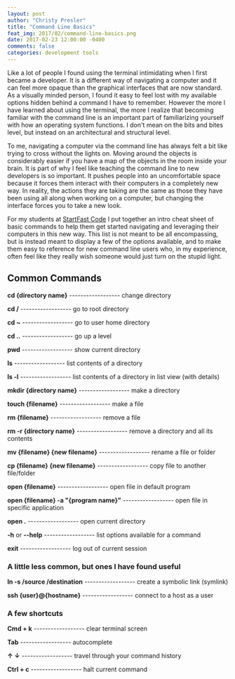 ```yaml
---
layout: post
author: "Christy Presler"
title: "Command Line Basics"
feat_img: 2017/02/command-line-basics.png
date: 2017-02-23 12:00:00 -0400
comments: false
categories: development tools
---
```

    

Like a lot of people I found using the terminal intimidating when I first became a developer. It is a different way of navigating a computer and it can feel more opaque than the graphical interfaces that are now standard. As a visually minded person, I found it easy to feel lost with my available options hidden behind a command I have to remember. However the more I have learned about using the terminal, the more I realize that becoming familiar with the command line is an important part of familiarizing yourself with how an operating system functions. I don't mean on the bits and bites level, but instead on an architectural and structural level.

To me, navigating a computer via the command line has always felt a bit like trying to cross without the lights on. Moving around the objects is considerably easier if you have a map of the objects in the room inside your brain. It is part of why I feel like teaching the command line to new developers is so important. It pushes people into an uncomfortable space because it forces them interact with their computers in a completely new way. In reality, the actions they are taking are the same as those they have been using all along when working on a computer, but changing the interface forces you to take a new look.

For my students at [StartFast Code](http://startfastcode.com) I put together an intro cheat sheet of basic commands to help them get started navigating and leveraging their computers in this new way. This list is not meant to be all encompassing, but is instead meant to display a few of the options available, and to make them easy to reference for new command line users who, in my experience, often feel like they really wish someone would just turn on the stupid light.

## Common Commands

**cd {directory name}** ------------------ change directory

**cd /** ------------------ go to root directory

**cd ~** ------------------ go to user home directory

**cd ..** ------------------ go up a level

**pwd** ------------------ show current directory

**ls** ------------------ list contents of a directory

**ls -l** ------------------ list contents of a directory in list view (with details)

**mkdir {directory name}** ------------------ make a directory 

**touch {filename}** ------------------ make a file

**rm {filename}** ------------------ remove a file

**rm -r {directory name}** ------------------ remove a directory and all its contents

**mv {filename} {new filename}** ------------------ rename a file or folder

**cp {filename} {new filename}** ------------------ copy file to another file/folder

**open {filename}** ------------------ open file in default program

**open {filename} -a "{program name}"** ------------------ open file in specific application

**open .** ------------------ open current directory

**-h** or **--help** ------------------ list options available for a command

**exit** ------------------ log out of current session

### A little less common, but ones I have found useful

**ln -s /source /destination** ------------------ create a symbolic link (symlink)

**ssh {user}@{hostname}** ------------------ connect to a host as a user

### A few shortcuts

**Cmd + k** ------------------ clear terminal screen

**Tab** ------------------ autocomplete

**&uarr; &darr;** ------------------ travel through your command history

**Ctrl + c** ------------------ halt current command

